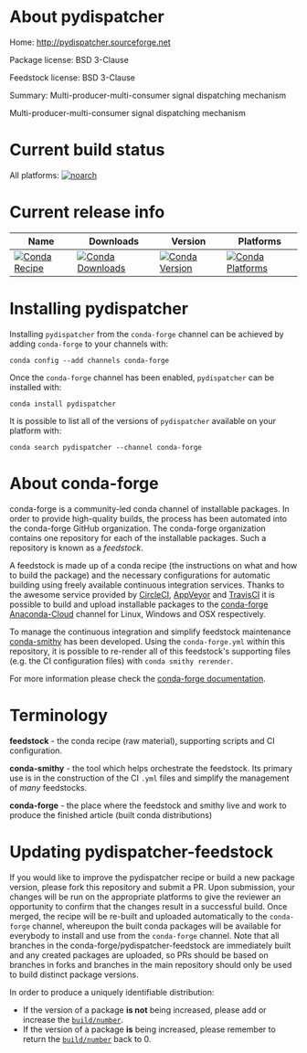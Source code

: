 About pydispatcher
==================

Home: http://pydispatcher.sourceforge.net

Package license: BSD 3-Clause

Feedstock license: BSD 3-Clause

Summary: Multi-producer-multi-consumer signal dispatching mechanism

Multi-producer-multi-consumer signal dispatching mechanism


Current build status
====================

All platforms:
[![noarch](https://img.shields.io/circleci/project/github/conda-forge/pydispatcher-feedstock/master.svg?label=noarch)](https://circleci.com/gh/conda-forge/pydispatcher-feedstock)

Current release info
====================

| Name | Downloads | Version | Platforms |
| --- | --- | --- | --- |
| [![Conda Recipe](https://img.shields.io/badge/recipe-pydispatcher-green.svg)](https://anaconda.org/conda-forge/pydispatcher) | [![Conda Downloads](https://img.shields.io/conda/dn/conda-forge/pydispatcher.svg)](https://anaconda.org/conda-forge/pydispatcher) | [![Conda Version](https://img.shields.io/conda/vn/conda-forge/pydispatcher.svg)](https://anaconda.org/conda-forge/pydispatcher) | [![Conda Platforms](https://img.shields.io/conda/pn/conda-forge/pydispatcher.svg)](https://anaconda.org/conda-forge/pydispatcher) |

Installing pydispatcher
=======================

Installing `pydispatcher` from the `conda-forge` channel can be achieved by adding `conda-forge` to your channels with:

```
conda config --add channels conda-forge
```

Once the `conda-forge` channel has been enabled, `pydispatcher` can be installed with:

```
conda install pydispatcher
```

It is possible to list all of the versions of `pydispatcher` available on your platform with:

```
conda search pydispatcher --channel conda-forge
```


About conda-forge
=================

conda-forge is a community-led conda channel of installable packages.
In order to provide high-quality builds, the process has been automated into the
conda-forge GitHub organization. The conda-forge organization contains one repository
for each of the installable packages. Such a repository is known as a *feedstock*.

A feedstock is made up of a conda recipe (the instructions on what and how to build
the package) and the necessary configurations for automatic building using freely
available continuous integration services. Thanks to the awesome service provided by
[CircleCI](https://circleci.com/), [AppVeyor](http://www.appveyor.com/)
and [TravisCI](https://travis-ci.org/) it is possible to build and upload installable
packages to the [conda-forge](https://anaconda.org/conda-forge)
[Anaconda-Cloud](http://docs.anaconda.org/) channel for Linux, Windows and OSX respectively.

To manage the continuous integration and simplify feedstock maintenance
[conda-smithy](http://github.com/conda-forge/conda-smithy) has been developed.
Using the ``conda-forge.yml`` within this repository, it is possible to re-render all of
this feedstock's supporting files (e.g. the CI configuration files) with ``conda smithy rerender``.

For more information please check the [conda-forge documentation](https://conda-forge.org/docs/).

Terminology
===========

**feedstock** - the conda recipe (raw material), supporting scripts and CI configuration.

**conda-smithy** - the tool which helps orchestrate the feedstock.
                   Its primary use is in the construction of the CI ``.yml`` files
                   and simplify the management of *many* feedstocks.

**conda-forge** - the place where the feedstock and smithy live and work to
                  produce the finished article (built conda distributions)


Updating pydispatcher-feedstock
===============================

If you would like to improve the pydispatcher recipe or build a new
package version, please fork this repository and submit a PR. Upon submission,
your changes will be run on the appropriate platforms to give the reviewer an
opportunity to confirm that the changes result in a successful build. Once
merged, the recipe will be re-built and uploaded automatically to the
`conda-forge` channel, whereupon the built conda packages will be available for
everybody to install and use from the `conda-forge` channel.
Note that all branches in the conda-forge/pydispatcher-feedstock are
immediately built and any created packages are uploaded, so PRs should be based
on branches in forks and branches in the main repository should only be used to
build distinct package versions.

In order to produce a uniquely identifiable distribution:
 * If the version of a package **is not** being increased, please add or increase
   the [``build/number``](http://conda.pydata.org/docs/building/meta-yaml.html#build-number-and-string).
 * If the version of a package **is** being increased, please remember to return
   the [``build/number``](http://conda.pydata.org/docs/building/meta-yaml.html#build-number-and-string)
   back to 0.